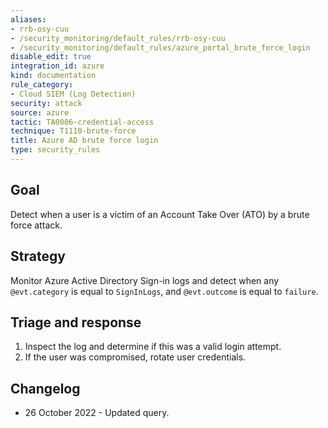 ```yaml
---
aliases:
- rrb-osy-cuu
- /security_monitoring/default_rules/rrb-osy-cuu
- /security_monitoring/default_rules/azure_portal_brute_force_login
disable_edit: true
integration_id: azure
kind: documentation
rule_category:
- Cloud SIEM (Log Detection)
security: attack
source: azure
tactic: TA0006-credential-access
technique: T1110-brute-force
title: Azure AD brute force login
type: security_rules
---
```


## Goal
Detect when a user is a victim of an Account Take Over (ATO) by a brute force attack.

## Strategy
Monitor Azure Active Directory Sign-in logs and detect when any `@evt.category` is equal to  `SignInLogs`, and `@evt.outcome` is equal to `failure`.

## Triage and response
1. Inspect the log and determine if this was a valid login attempt.
2. If the user was compromised, rotate user credentials.

## Changelog
* 26 October 2022 - Updated query.
